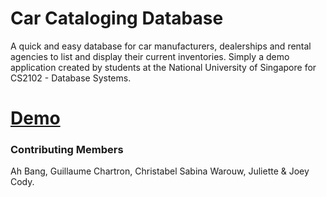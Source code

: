 Car Cataloging Database
=======================
A quick and easy database for car manufacturers, dealerships and rental agencies to list and display their current inventories. Simply a demo application created by students at the National University of Singapore for CS2102 - Database Systems.

# [Demo](http://cars.joeycody.com) 




### Contributing Members
Ah Bang, Guillaume Chartron, Christabel Sabina Warouw, Juliette & Joey Cody.